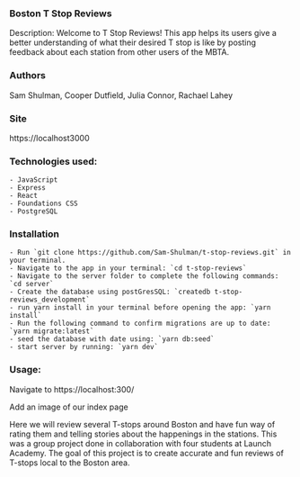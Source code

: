 ### Boston T Stop Reviews
Description: Welcome to T Stop Reviews! This app helps its users give a better understanding of what their desired T stop is like by posting feedback about each station from other users of the MBTA.  

### Authors
Sam Shulman, Cooper Dutfield, Julia Connor, Rachael Lahey

### Site
https://localhost3000

### Technologies used: 
    - JavaScript
    - Express
    - React
    - Foundations CSS
    - PostgreSQL

### Installation
    - Run `git clone https://github.com/Sam-Shulman/t-stop-reviews.git` in your terminal.
    - Navigate to the app in your terminal: `cd t-stop-reviews`
    - Navigate to the server folder to complete the following commands: `cd server`
    - Create the database using postGresSQL: `createdb t-stop-reviews_development`
    - run yarn install in your terminal before opening the app: `yarn install`
    - Run the following command to confirm migrations are up to date: `yarn migrate:latest`
    - seed the database with date using: `yarn db:seed`
    - start server by running: `yarn dev`

### Usage:
Navigate to https://localhost:300/

Add an image of our index page



Here we will review several T-stops around Boston and have fun way of rating them and telling stories about the happenings in the stations. This was a group project done in collaboration with four students at Launch Academy. The goal of this project is to create accurate and fun reviews of T-stops local to the Boston area.